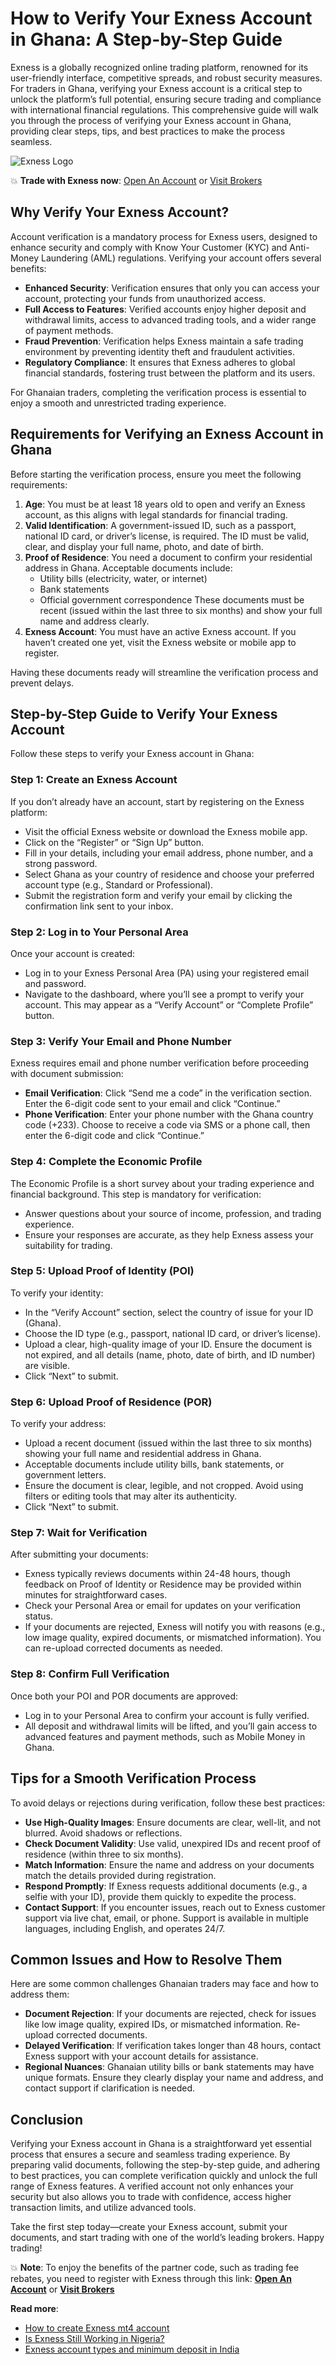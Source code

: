 # How to Verify Your Exness Account in Ghana: A Step-by-Step Guide

Exness is a globally recognized online trading platform, renowned for its user-friendly interface, competitive spreads, and robust security measures. For traders in Ghana, verifying your Exness account is a critical step to unlock the platform’s full potential, ensuring secure trading and compliance with international financial regulations. This comprehensive guide will walk you through the process of verifying your Exness account in Ghana, providing clear steps, tips, and best practices to make the process seamless.

![Exness Logo](https://d3dpet1g0ty5ed.cloudfront.net/EN_AF_625k_traders_choose_Exness_800x800.png)

💥 **Trade with Exness now**: [Open An Account](https://one.exnesstrack.org/boarding/sign-up/a/89rj8di4n7) or [Visit Brokers](https://one.exnesstrack.org/a/89rj8di4n7)

## Why Verify Your Exness Account?

Account verification is a mandatory process for Exness users, designed to enhance security and comply with Know Your Customer (KYC) and Anti-Money Laundering (AML) regulations. Verifying your account offers several benefits:

- **Enhanced Security**: Verification ensures that only you can access your account, protecting your funds from unauthorized access.
- **Full Access to Features**: Verified accounts enjoy higher deposit and withdrawal limits, access to advanced trading tools, and a wider range of payment methods.
- **Fraud Prevention**: Verification helps Exness maintain a safe trading environment by preventing identity theft and fraudulent activities.
- **Regulatory Compliance**: It ensures that Exness adheres to global financial standards, fostering trust between the platform and its users.

For Ghanaian traders, completing the verification process is essential to enjoy a smooth and unrestricted trading experience.

## Requirements for Verifying an Exness Account in Ghana

Before starting the verification process, ensure you meet the following requirements:

1. **Age**: You must be at least 18 years old to open and verify an Exness account, as this aligns with legal standards for financial trading.
2. **Valid Identification**: A government-issued ID, such as a passport, national ID card, or driver’s license, is required. The ID must be valid, clear, and display your full name, photo, and date of birth.
3. **Proof of Residence**: You need a document to confirm your residential address in Ghana. Acceptable documents include:
   - Utility bills (electricity, water, or internet)
   - Bank statements
   - Official government correspondence
   These documents must be recent (issued within the last three to six months) and show your full name and address clearly.
4. **Exness Account**: You must have an active Exness account. If you haven’t created one yet, visit the Exness website or mobile app to register.

Having these documents ready will streamline the verification process and prevent delays.

## Step-by-Step Guide to Verify Your Exness Account

Follow these steps to verify your Exness account in Ghana:

### Step 1: Create an Exness Account
If you don’t already have an account, start by registering on the Exness platform:
- Visit the official Exness website or download the Exness mobile app.
- Click on the “Register” or “Sign Up” button.
- Fill in your details, including your email address, phone number, and a strong password.
- Select Ghana as your country of residence and choose your preferred account type (e.g., Standard or Professional).
- Submit the registration form and verify your email by clicking the confirmation link sent to your inbox.

### Step 2: Log in to Your Personal Area
Once your account is created:
- Log in to your Exness Personal Area (PA) using your registered email and password.
- Navigate to the dashboard, where you’ll see a prompt to verify your account. This may appear as a “Verify Account” or “Complete Profile” button.

### Step 3: Verify Your Email and Phone Number
Exness requires email and phone number verification before proceeding with document submission:
- **Email Verification**: Click “Send me a code” in the verification section. Enter the 6-digit code sent to your email and click “Continue.”
- **Phone Verification**: Enter your phone number with the Ghana country code (+233). Choose to receive a code via SMS or a phone call, then enter the 6-digit code and click “Continue.”

### Step 4: Complete the Economic Profile
The Economic Profile is a short survey about your trading experience and financial background. This step is mandatory for verification:
- Answer questions about your source of income, profession, and trading experience.
- Ensure your responses are accurate, as they help Exness assess your suitability for trading.

### Step 5: Upload Proof of Identity (POI)
To verify your identity:
- In the “Verify Account” section, select the country of issue for your ID (Ghana).
- Choose the ID type (e.g., passport, national ID card, or driver’s license).
- Upload a clear, high-quality image of your ID. Ensure the document is not expired, and all details (name, photo, date of birth, and ID number) are visible.
- Click “Next” to submit.

### Step 6: Upload Proof of Residence (POR)
To verify your address:
- Upload a recent document (issued within the last three to six months) showing your full name and residential address in Ghana.
- Acceptable documents include utility bills, bank statements, or government letters.
- Ensure the document is clear, legible, and not cropped. Avoid using filters or editing tools that may alter its authenticity.
- Click “Next” to submit.

### Step 7: Wait for Verification
After submitting your documents:
- Exness typically reviews documents within 24-48 hours, though feedback on Proof of Identity or Residence may be provided within minutes for straightforward cases.
- Check your Personal Area or email for updates on your verification status.
- If your documents are rejected, Exness will notify you with reasons (e.g., low image quality, expired documents, or mismatched information). You can re-upload corrected documents as needed.

### Step 8: Confirm Full Verification
Once both your POI and POR documents are approved:
- Log in to your Personal Area to confirm your account is fully verified.
- All deposit and withdrawal limits will be lifted, and you’ll gain access to advanced features and payment methods, such as Mobile Money in Ghana.

## Tips for a Smooth Verification Process

To avoid delays or rejections during verification, follow these best practices:
- **Use High-Quality Images**: Ensure documents are clear, well-lit, and not blurred. Avoid shadows or reflections.
- **Check Document Validity**: Use valid, unexpired IDs and recent proof of residence (within three to six months).
- **Match Information**: Ensure the name and address on your documents match the details provided during registration.
- **Respond Promptly**: If Exness requests additional documents (e.g., a selfie with your ID), provide them quickly to expedite the process.
- **Contact Support**: If you encounter issues, reach out to Exness customer support via live chat, email, or phone. Support is available in multiple languages, including English, and operates 24/7.

## Common Issues and How to Resolve Them

Here are some common challenges Ghanaian traders may face and how to address them:
- **Document Rejection**: If your documents are rejected, check for issues like low image quality, expired IDs, or mismatched information. Re-upload corrected documents.
- **Delayed Verification**: If verification takes longer than 48 hours, contact Exness support with your account details for assistance.
- **Regional Nuances**: Ghanaian utility bills or bank statements may have unique formats. Ensure they clearly display your name and address, and contact support if clarification is needed.

## Conclusion

Verifying your Exness account in Ghana is a straightforward yet essential process that ensures a secure and seamless trading experience. By preparing valid documents, following the step-by-step guide, and adhering to best practices, you can complete verification quickly and unlock the full range of Exness features. A verified account not only enhances your security but also allows you to trade with confidence, access higher transaction limits, and utilize advanced tools.

Take the first step today—create your Exness account, submit your documents, and start trading with one of the world’s leading brokers. Happy trading!

💥 **Note**: To enjoy the benefits of the partner code, such as trading fee rebates, you need to register with Exness through this link: **[Open An Account](https://one.exnesstrack.org/boarding/sign-up/a/89rj8di4n7)** or **[Visit Brokers](https://one.exnesstrack.org/a/89rj8di4n7)**

**Read more**:
- [How to create Exness mt4 account](https://github.com/AlexMic9/Exness/blob/main/How%20to%20Create%20Exness%20MT4%20Account%3A%20A%20Step-by-Step%20Guide.md)
- [Is Exness Still Working in Nigeria?](https://github.com/AlexMic9/Exness/blob/main/Is%20Exness%20Still%20Working%20in%20Nigeria%3F%20A%20Comprehensive%20Review.md)
- [Exness account types and minimum deposit in India](https://github.com/AlexMic9/Exness/blob/main/Exness%20Account%20Types%20and%20Minimum%20Deposit%20in%20India.md)
